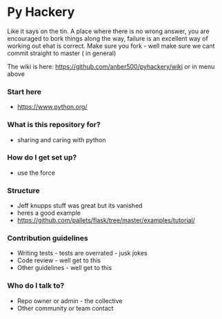 # Py Hackery #

Like it says on the tin. A place where there is no wrong answer, you are encouraged to bork things along the way, failure is an excellent way of working out ehat is correct.
Make sure you fork - well make sure we cant commit straight to master ( in general) 

The wiki is here: https://github.com/anber500/pyhackery/wiki or in menu above

### Start here
* https://www.python.org/

### What is this repository for? ###

* sharing and caring with python

### How do I get set up? ###

* use the force

### Structure

* Jeff knupps stuff was great but its vanished
* heres a good example 
* https://github.com/pallets/flask/tree/master/examples/tutorial/


### Contribution guidelines ###

* Writing tests - tests are overrated - jusk jokes
* Code review - well get to this
* Other guidelines - well get to this

### Who do I talk to? ###

* Repo owner or admin - the collective
* Other community or team contact
